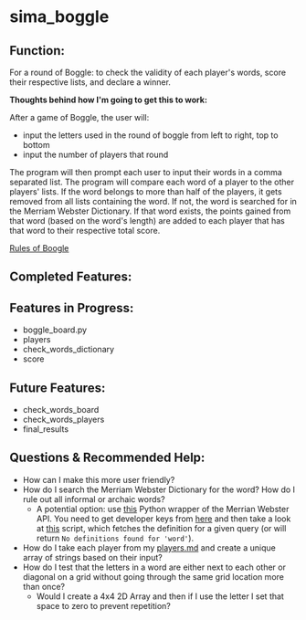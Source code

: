 # sima_boggle
## Function:
For a round of Boggle: to check the validity of each player's words, score their respective lists, and declare a winner. 

__Thoughts behind how I'm going to get this to work:__

After a game of Boggle, the user will:
- input the letters used in the round of boggle from left to right, top to bottom
- input the number of players that round

The program will then prompt each user to input their words in a comma separated list. The program will compare each word of a player to the other players' lists. If the word belongs to more than half of the players, it gets removed from all lists containing the word. If not, the word is searched for in the Merriam Webster Dictionary. If that word exists, the points gained from that word (based on the word's length) are added to each player that has that word to their respective total score. 

[Rules of Boogle](https://www.fgbradleys.com/rules/Boggle.pdf)

## Completed Features:
## Features in Progress:
- boggle_board.py
- players
- check_words_dictionary
- score
## Future Features:
- check_words_board
- check_words_players
- final_results
## Questions & Recommended Help:
- How can I make this more user friendly?
- How do I search the Merriam Webster Dictionary for the word? How do I rule out all informal or archaic words?
  - A potential option: use [this](https://github.com/pfeyz/merriam-webster-api) Python wrapper of the Merrian Webster API. You need to get developer keys from [here](https://www.dictionaryapi.com/) and then take a look at [this](https://github.com/pfeyz/merriam-webster-api/blob/master/examples/define.py) script, which fetches the definition for a given query (or will return `No definitions found for 'word'`). 
- How do I take each player from my [players.md](https://github.com/sshmuylovich/sima_boggle/blob/main/BOGGLE/players.py) and create a unique array of strings based on their input? 
- How do I test that the letters in a word are either next to each other or diagonal on a grid without going through the same grid location more than once? 
  - Would I create a 4x4 2D Array and then if I use the letter I set that space to zero to prevent repetition?
